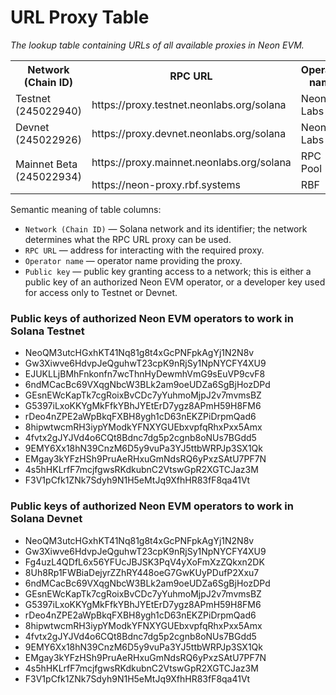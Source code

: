 # URL Proxy Table

*The lookup table containing URLs of all available proxies in Neon EVM.*

<table>
    <tr>
        <th >Network (Chain ID)</th>
        <th>RPC URL</th>
        <th>Operator name</th>
        <th>Public key</th>
    </tr>
    <tr>
        <td rowspan="1">Testnet (245022940)</td>
        <td>https://proxy.testnet.neonlabs.org/solana</td>
        <td>Neon Labs</td>
        <td>
          See the full list of allowed keys <a href="#pubkeys-testnet">here</a>
        </td>
    </tr>
    <tr>
        <td rowspan="1">Devnet (245022926)</td>
        <td>https://proxy.devnet.neonlabs.org/solana</td>
        <td>Neon Labs</td>
        <td>
          See the full list of allowed keys <a href="#pubkeys-devnet">here</a>
        </td>
    </tr>
    <tr>
        <td rowspan="2">Mainnet Beta (245022934)</td>
        <td>https://proxy.mainnet.neonlabs.org/solana</td>
        <td>RPC Pool</td>
        <td>NeoQM3utcHGxhKT41Nq81g8t4xGcPNFpkAgYj1N2N8v</td>
    </tr>
    <tr>
        <td>https://neon-proxy.rbf.systems</td>
        <td>RBF</td>
        <td>Gw3Xiwve6HdvpJeQguhwT23cpK9nRjSy1NpNYCFY4XU9</td>
    </tr>
</table>


Semantic meaning of table columns:
  * `Network (Chain ID)` — Solana network and its identifier; the network determines what the RPC URL proxy can be used.
  * `RPC URL` — address for interacting with the required proxy.
  * `Operator name` — operator name providing the proxy.
  * `Public key` — public key granting access to a network; this is either a public key of an authorized Neon EVM operator, or a developer key used for access only to Testnet or Devnet.

<a id="pubkeys-testnet"></a>

### Public keys of authorized Neon EVM operators to work in Solana Testnet

  * NeoQM3utcHGxhKT41Nq81g8t4xGcPNFpkAgYj1N2N8v
  * Gw3Xiwve6HdvpJeQguhwT23cpK9nRjSy1NpNYCFY4XU9
  * EJUKLLjBMhFnkonfn7wcThnHyDewmhVmG9sEuVP9cvF8
  * 6ndMCacBc69VXqgNbcW3BLk2am9oeUDZa6SgBjHozDPd
  * GEsnEWcKapTk7cgRoixBvCDc7yYuhmoMjpJ2v7mvmsBZ
  * G5397iLxoKKYgMkFfkYBhJYEtErD7ygz8APmH59H8FM6
  * rDeo4nZPE2aWpBkqFXBH8ygh1cD63nEKZPiDrpmQad6
  * 8hipwtwcmRH3iypYModkYFNXYGUEbxvpfqRhxPxx5Amx
  * 4fvtx2gJYJVd4o6CQt8Bdnc7dg5p2cgnb8oNUs7BGdd5
  * 9EMY6Xx18hN39CnzM6D5y9vuPa3YJ5ttbWRPJp3SX1Qk
  * EMgay3kYFzHSh9PruAeRHxuGmNdsRQ6yPxzSAtU7PF7N
  * 4s5hHKLrfF7mcjfgwsRKdkubnC2VtswGpR2XGTCJaz3M
  * F3V1pCfk1ZNk7Sdyh9N1H5eMtJq9XfhHR83fF8qa41Vt


<a id="pubkeys-devnet"></a>

### Public keys of authorized Neon EVM operators to work in Solana Devnet

  * NeoQM3utcHGxhKT41Nq81g8t4xGcPNFpkAgYj1N2N8v
  * Gw3Xiwve6HdvpJeQguhwT23cpK9nRjSy1NpNYCFY4XU9
  * Fg4uzL4QDfL6x56YFUcJBJSK3PqV4yXoFmXzZQkxn2DK
  * 8Uh8Rp1FWBiaDejyrZZhRY448oeG7GwKUyPDufP2Xxu7
  * 6ndMCacBc69VXqgNbcW3BLk2am9oeUDZa6SgBjHozDPd
  * GEsnEWcKapTk7cgRoixBvCDc7yYuhmoMjpJ2v7mvmsBZ
  * G5397iLxoKKYgMkFfkYBhJYEtErD7ygz8APmH59H8FM6
  * rDeo4nZPE2aWpBkqFXBH8ygh1cD63nEKZPiDrpmQad6
  * 8hipwtwcmRH3iypYModkYFNXYGUEbxvpfqRhxPxx5Amx
  * 4fvtx2gJYJVd4o6CQt8Bdnc7dg5p2cgnb8oNUs7BGdd5
  * 9EMY6Xx18hN39CnzM6D5y9vuPa3YJ5ttbWRPJp3SX1Qk
  * EMgay3kYFzHSh9PruAeRHxuGmNdsRQ6yPxzSAtU7PF7N
  * 4s5hHKLrfF7mcjfgwsRKdkubnC2VtswGpR2XGTCJaz3M
  * F3V1pCfk1ZNk7Sdyh9N1H5eMtJq9XfhHR83fF8qa41Vt
